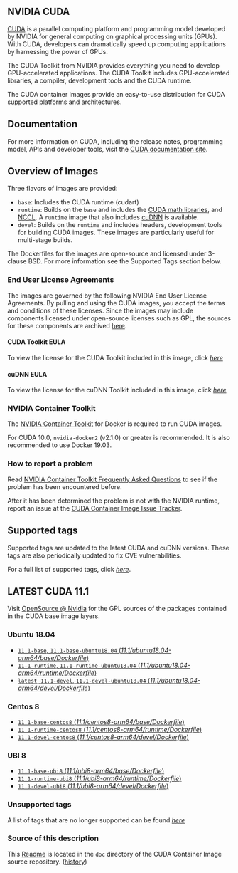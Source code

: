 ## NVIDIA CUDA

[CUDA](https://developer.nvidia.com/cuda-zone) is a parallel computing platform and programming model developed by NVIDIA for general computing on graphical processing units (GPUs). With CUDA, developers can dramatically speed up computing applications by harnessing the power of GPUs.

The CUDA Toolkit from NVIDIA provides everything you need to develop GPU-accelerated applications. The CUDA Toolkit includes GPU-accelerated libraries, a compiler, development tools and the CUDA runtime.

The CUDA container images provide an easy-to-use distribution for CUDA supported platforms and architectures.

## Documentation

For more information on CUDA, including the release notes, programming model, APIs and developer tools, visit the [CUDA documentation site](https://docs.nvidia.com/cuda).

## Overview of Images

Three flavors of images are provided:
- `base`: Includes the CUDA runtime (cudart)
- `runtime`: Builds on the `base` and includes the [CUDA math libraries](https://developer.nvidia.com/gpu-accelerated-libraries), and [NCCL](https://developer.nvidia.com/nccl). A `runtime` image that also includes [cuDNN](https://developer.nvidia.com/cudnn) is available.
- `devel`: Builds on the `runtime` and includes headers, development tools for building CUDA images. These images are particularly useful for multi-stage builds.

The Dockerfiles for the images are open-source and licensed under 3-clause BSD. For more information see the Supported Tags section below.

### End User License Agreements

The images are governed by the following NVIDIA End User License Agreements. By pulling and using the CUDA images, you accept the terms and conditions of these licenses.
Since the images may include components licensed under open-source licenses such as GPL, the sources for these components are archived [here](https://developer.download.nvidia.com/compute/cuda/opensource/image).

#### CUDA Toolkit EULA

To view the license for the CUDA Toolkit included in this image, click [*here*](http://docs.nvidia.com/cuda/eula/index.html)

#### cuDNN EULA

To view the license for the cuDNN Toolkit included in this image, click [*here*](https://docs.nvidia.com/deeplearning/sdk/cudnn-sla/index.html)

### NVIDIA Container Toolkit

The [NVIDIA Container Toolkit](https://github.com/NVIDIA/nvidia-docker) for Docker is required to run CUDA images.

For CUDA 10.0, `nvidia-docker2` (v2.1.0) or greater is recommended. It is also recommended to use Docker 19.03.

### How to report a problem

Read [NVIDIA Container Toolkit Frequently Asked Questions](https://github.com/NVIDIA/nvidia-docker/wiki/Frequently-Asked-Questions) to see if the problem has been encountered before.

After it has been determined the problem is not with the NVIDIA runtime, report an issue at the [CUDA Container Image Issue Tracker](https://gitlab.com/nvidia/container-images/cuda/-/issues).

## Supported tags

Supported tags are updated to the latest CUDA and cuDNN versions. These tags are also periodically updated to fix CVE vulnerabilities.

For a full list of supported tags, click [*here*](https://gitlab.com/nvidia/container-images/cuda/blob/master/doc/supported-tags.md).

## LATEST CUDA 11.1

Visit [OpenSource @ Nvidia](https://developer.download.nvidia.com/compute/cuda/opensource/image/) for the GPL sources of the packages contained in the CUDA base image layers.

### Ubuntu 18.04

- [`11.1-base`, `11.1-base-ubuntu18.04` (*11.1/ubuntu18.04-arm64/base/Dockerfile*)](https://gitlab.com/nvidia/container-images/cuda/blob/master/dist/11.1/ubuntu18.04-arm64/base/Dockerfile)
- [`11.1-runtime`, `11.1-runtime-ubuntu18.04` (*11.1/ubuntu18.04-arm64/runtime/Dockerfile*)](https://gitlab.com/nvidia/container-images/cuda/blob/master/dist/11.1/ubuntu18.04-arm64/runtime/Dockerfile)
- [`latest`, `11.1-devel`, `11.1-devel-ubuntu18.04` (*11.1/ubuntu18.04-arm64/devel/Dockerfile*)](https://gitlab.com/nvidia/container-images/cuda/blob/master/dist/11.1/ubuntu18.04-arm64/devel/Dockerfile)

### Centos 8

- [`11.1-base-centos8` (*11.1/centos8-arm64/base/Dockerfile*)](https://gitlab.com/nvidia/container-images/cuda/blob/master/dist/11.1/centos8-arm64/base/Dockerfile)
- [`11.1-runtime-centos8` (*11.1/centos8-arm64/runtime/Dockerfile*)](https://gitlab.com/nvidia/container-images/cuda/blob/master/dist/11.1/centos8-arm64/runtime/Dockerfile)
- [`11.1-devel-centos8` (*11.1/centos8-arm64/devel/Dockerfile*)](https://gitlab.com/nvidia/container-images/cuda/blob/master/dist/11.1/centos8-arm64/devel/Dockerfile)

### UBI 8

- [`11.1-base-ubi8` (*11.1/ubi8-arm64/base/Dockerfile*)](https://gitlab.com/nvidia/container-images/cuda/blob/master/dist/11.1/ubi8-arm64/base/Dockerfile)
- [`11.1-runtime-ubi8` (*11.1/ubi8-arm64/runtime/Dockerfile*)](https://gitlab.com/nvidia/container-images/cuda/blob/master/dist/11.1/ubi8-arm64/runtime/Dockerfile)
- [`11.1-devel-ubi8` (*11.1/ubi8-arm64/devel/Dockerfile*)](https://gitlab.com/nvidia/container-images/cuda/blob/master/dist/11.1/ubi8-arm64/devel/Dockerfile)

### Unsupported tags

A list of tags that are no longer supported can be found [*here*](https://gitlab.com/nvidia/container-images/cuda/blob/master/doc/unsupported-tags.md)

### Source of this description

This [Readme](https://gitlab.com/nvidia/container-images/cuda/blob/master/doc/README.md) is located in the `doc` directory of the CUDA Container Image source repository. ([history](https://gitlab.com/nvidia/container-images/cuda/commits/master/doc/README.md))
